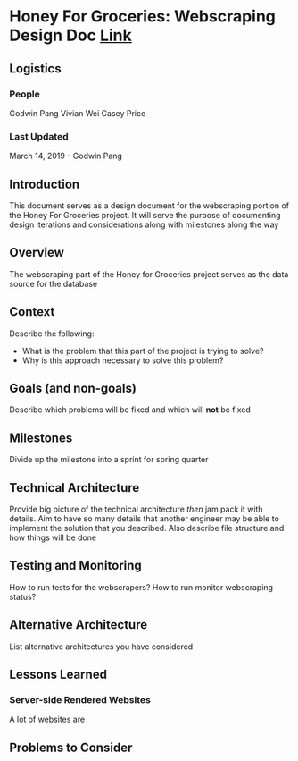 # Honey For Groceries: Webscraping Design Doc [Link](https://hackmd.io/8QnQ692ASdeRblvLGjAtbQ)

## Logistics

### People
Godwin Pang
Vivian Wei
Casey Price

### Last Updated
March 14, 2019 - Godwin Pang

## Introduction
This document serves as a design document for the webscraping portion of the Honey For Groceries project. It will serve the purpose of documenting design iterations and considerations along with milestones along the way

## Overview
The webscraping part of the Honey for Groceries project serves as the data source for the database

## Context
Describe the following:
* What is the problem that this part of the project is trying to solve?
* Why is this approach necessary to solve this problem?

## Goals (and non-goals)
Describe which problems will be fixed and which will **not** be fixed

## Milestones
Divide up the milestone into a sprint for spring quarter

## Technical Architecture
Provide big picture of the technical architecture *then* jam pack it with details. Aim to have so many details that another engineer may be able to implement the solution that you described. Also describe file structure and how things will be done

## Testing and Monitoring
How to run tests for the webscrapers? How to run monitor webscraping status?

## Alternative Architecture
List alternative architectures you have considered

## Lessons Learned
### Server-side Rendered Websites
A lot of websites are 

## Problems to Consider
